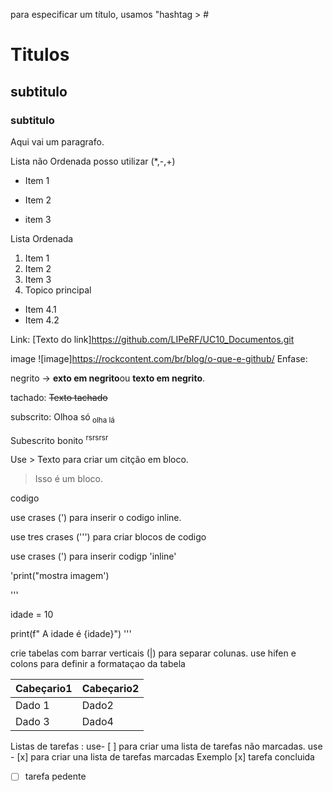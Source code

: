 para especificar um título, usamos "hashtag > #


# Titulos 

## subtitulo
### subtitulo

Aqui vai um paragrafo.

Lista não Ordenada posso utilizar (*,-,+)
+ Item 1
* Item 2
- item 3

Lista Ordenada 
1. Item 1
2. Item 2
3. Item 3
4. Topico principal

 * Item 4.1
 * Item 4.2

Link:
[Texto do link]https://github.com/LIPeRF/UC10_Documentos.git

image
![image]https://rockcontent.com/br/blog/o-que-e-github/
Enfase:

negrito -> **exto em negrito**ou __texto em negrito__.

tachado: ~~Texto tachado~~ 

subscrito: Olhoa só<sub> olha lá <sub>

Subescrito  bonito <sup> rsrsrsr <sup> 

Use > Texto para criar um citção em bloco.

> Isso é um bloco.

codigo 


use crases (') para inserir o codigo inline.

use tres crases (''') para criar blocos de codigo 

use crases (\') para inserir codigp 'inline'

'print("mostra imagem') 

''' 

idade = 10 

print(f" A idade é {idade}")
'''


crie tabelas com barrar verticais (|) para separar colunas.
use  hifen e colons para definir a formataçao da tabela 


| **Cabeçario1**|**Cabeçario2**|
|---------------|--------------|
| Dado 1        | Dado2        |
| Dado 3        | Dado4        |



Listas de tarefas :
use- [ ] para criar uma lista de tarefas não marcadas. 
use - [x] para criar una lista de tarefas marcadas 
Exemplo 
[x] tarefa concluida 
-[ ] tarefa pedente 

